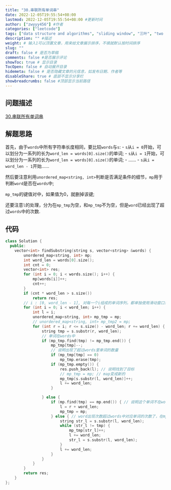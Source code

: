 ```yaml
---
title: "30.串联所有单词串"
date: 2022-12-05T19:55:54+08:00
lastmod: 2022-12-05T19:55:54+08:00 #更新时间
author: ["zwyyy456"] #作者
categories: ["leetcode"]
tags: ["data structure and algorithms", "sliding window", "三叶", "two pointers"]
description: "" #描述
weight: # 输入1可以顶置文章，用来给文章展示排序，不填就默认按时间排序
slug: ""
draft: false # 是否为草稿
comments: false #是否展示评论
showToc: true # 显示目录
TocOpen: false # 自动展开目录
hidemeta: false # 是否隐藏文章的元信息，如发布日期、作者等
disableShare: true # 底部不显示分享栏
showbreadcrumbs: false #顶部显示当前路径
---
```

## 问题描述
[30.串联所有单词串](https://leetcode.cn/problems/substring-with-concatenation-of-all-words/description/)

## 解题思路
首先，由于`words`中所有字符串长度相同，要比较`words`与`s`:
    - `s`从`i = 0`开始，可以划分为一系列的长为`word_len = words[0].size()`的单词;
    - `s`从`i = 1`开始，可以划分为一系列的长为`word_len = words[0].size()`的单词;
    - ......
    - `s`从`i = word_len - 1`开始......

然后要注意利用`unordered_map<string, int>`判断是否满足条件的细节，`mp`用于判断`word`是否在`words`中;

`mp_tmp`的键值对中，如果值为0，就删掉该键;

还要注意`l`的处理，分为在`mp_tmp`为空，和`mp_tmp`不为空，但是`word`已经出现了超过`words`中的次数.

## 代码
```cpp
class Solution {
  public:
    vector<int> findSubstring(string s, vector<string> &words) {
        unordered_map<string, int> mp;
        int word_len = words[0].size();
        int cnt = 0;
        vector<int> res;
        for (int i = 0; i < words.size(); i++) {
            mp[words[i]]++;
            cnt++;
        }
        if (cnt * word_len > s.size())
            return res;
        // i : [0, word_len - 1], 对每一个i组成的单词序列，都单独使用滑动窗口法判断
        for (int i = 0; i < word_len; i++) {
            int l = i;
            unordered_map<string, int> mp_tmp = mp;
            // unordered_map<string, int> mp_tmp2 = mp;
            for (int r = i; r <= s.size() - word_len; r += word_len) {
                string tmp = s.substr(r, word_len);
                // 单词在words中
                if (mp_tmp.find(tmp) != mp_tmp.end()) {
                    mp_tmp[tmp]--;
                    // 说明出现了超过words里单词的数量
                    if (mp_tmp[tmp] == 0)
                        mp_tmp.erase(tmp);
                    if (mp_tmp.empty()) {
                        res.push_back(l); // 说明找到了目标
                        // mp_tmp = mp; // map变成新的
                        mp_tmp[s.substr(l, word_len)]++;
                        l += word_len;
                    }

                } else {
                    if (mp.find(tmp) == mp.end()) { // 说明这个单词不在words里面
                        l = r + word_len;
                        mp_tmp = mp;
                    } else { // word出现次数超过words中对应单词的次数了，在mp中而不在mp_tmp中
                        string str_l = s.substr(l, word_len);
                        while (str_l != tmp) {
                            mp_tmp[str_l]++;
                            l += word_len;
                            str_l = s.substr(l, word_len);
                        }
                        l += word_len;
                    }
                }
            }
        }
        return res;
    }
};
```


